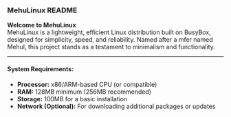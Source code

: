 ### MehuLinux README

**Welcome to MehuLinux**  
MehuLinux is a lightweight, efficient Linux distribution built on BusyBox, designed for simplicity, speed, and reliability. Named after a mfer named Mehul, this project stands as a testament to minimalism and functionality.

---

#### System Requirements:
- **Processor:** x86/ARM-based CPU (or compatible)  
- **RAM:** 128MB minimum (256MB recommended)  
- **Storage:** 100MB for a basic installation  
- **Network (Optional):** For downloading additional packages or updates  

